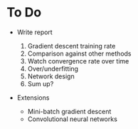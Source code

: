 
# To Do

* Write report

    1. Gradient descent training rate
    2. Comparison against other methods
    3. Watch convergence rate over time
    4. Over/underfitting
    5. Network design
    6. Sum up?

* Extensions
    
    * Mini-batch gradient descent
    * Convolutional neural networks
